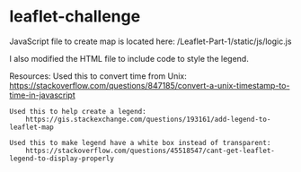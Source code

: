 # leaflet-challenge


JavaScript file to create map is located here:
	/Leaflet-Part-1/static/js/logic.js

I also modified the HTML file to include code to style the legend.



Resources:
	Used this to convert time from Unix:
		https://stackoverflow.com/questions/847185/convert-a-unix-timestamp-to-time-in-javascript

	Used this to help create a legend:
		https://gis.stackexchange.com/questions/193161/add-legend-to-leaflet-map

	Used this to make legend have a white box instead of transparent:
		https://stackoverflow.com/questions/45518547/cant-get-leaflet-legend-to-display-properly
